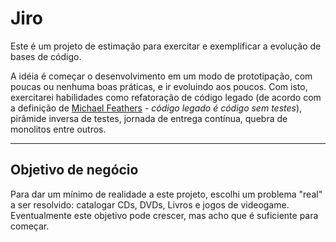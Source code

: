 # Jiro
Este é um projeto de estimação para exercitar e exemplificar a evolução de 
bases de código.

A idéia é começar o desenvolvimento em um modo de prototipação, com poucas 
ou nenhuma boas práticas, e ir evoluindo aos poucos. Com isto, exercitarei 
habilidades como refatoração de código legado (de acordo com a definição 
de [Michael Feathers](https://michaelfeathers.silvrback.com/) - *código 
legado é código sem testes*), pirâmide inversa de testes, jornada de 
entrega contínua, quebra de monolitos entre outros.

-------------------------------------------------------------------------------
## Objetivo de negócio
Para dar um mínimo de realidade a este projeto, escolhi um problema "real" a 
ser resolvido: catalogar CDs, DVDs, Livros e jogos de videogame. Eventualmente 
este objetivo pode crescer, mas acho que é suficiente para começar.
